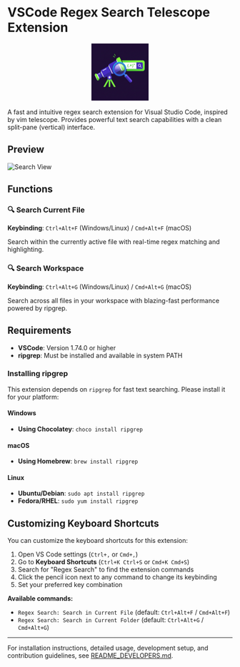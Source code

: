 # VSCode Regex Search Telescope Extension

<div align="center">
  <img src="assets/images/regex-search-telescope-logo.png" alt="Regex Search Telescope Logo" width="128" height="128">
</div>

A fast and intuitive regex search extension for Visual Studio Code, inspired by vim telescope. 
Provides powerful text search capabilities with a clean split-pane (vertical) interface.

## Preview

![Search View](assets/images/search_view.png)

## Functions

### 🔍 Search Current File
**Keybinding**: `Ctrl+Alt+F` (Windows/Linux) / `Cmd+Alt+F` (macOS)

Search within the currently active file with real-time regex matching and highlighting.

### 🔍 Search Workspace
**Keybinding**: `Ctrl+Alt+G` (Windows/Linux) / `Cmd+Alt+G` (macOS)

Search across all files in your workspace with blazing-fast performance powered by ripgrep.

## Requirements

- **VSCode**: Version 1.74.0 or higher
- **ripgrep**: Must be installed and available in system PATH

### Installing ripgrep

This extension depends on `ripgrep` for fast text searching. Please install it for your platform:

#### Windows
- **Using Chocolatey**: `choco install ripgrep`

#### macOS
- **Using Homebrew**: `brew install ripgrep`

#### Linux
- **Ubuntu/Debian**: `sudo apt install ripgrep`
- **Fedora/RHEL**: `sudo yum install ripgrep`

## Customizing Keyboard Shortcuts

You can customize the keyboard shortcuts for this extension:

1. Open VS Code settings (`Ctrl+,` or `Cmd+,`)
2. Go to **Keyboard Shortcuts** (`Ctrl+K Ctrl+S` or `Cmd+K Cmd+S`)
3. Search for "Regex Search" to find the extension commands
4. Click the pencil icon next to any command to change its keybinding
5. Set your preferred key combination

**Available commands:**
- `Regex Search: Search in Current File` (default: `Ctrl+Alt+F` / `Cmd+Alt+F`)
- `Regex Search: Search in Current Folder` (default: `Ctrl+Alt+G` / `Cmd+Alt+G`)

---

For installation instructions, detailed usage, development setup, and contribution guidelines, see [README_DEVELOPERS.md](README_DEVELOPERS.md).
